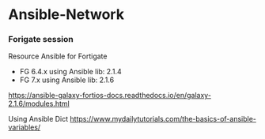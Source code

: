 # Ansible-Network



### Forigate session

Resource Ansible for Fortigate

- FG 6.4.x using Ansible lib: 2.1.4
- FG 7.x using Ansible lib: 2.1.6

https://ansible-galaxy-fortios-docs.readthedocs.io/en/galaxy-2.1.6/modules.html


Using Ansible Dict
https://www.mydailytutorials.com/the-basics-of-ansible-variables/

